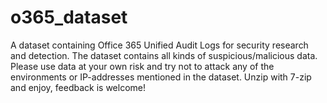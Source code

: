 # o365_dataset
A dataset containing Office 365 Unified Audit Logs for security research and detection. The dataset contains all kinds of suspicious/malicious data. 
Please use data at your own risk and try not to attack any of the environments or IP-addresses mentioned in the dataset. 
Unzip with 7-zip and enjoy, feedback is welcome!
